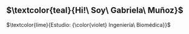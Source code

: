 ## $\textcolor{teal}{Hi!\ Soy\ Gabriela\ Muñoz}$
$\textcolor{lime}{Estudio: {\color{violet} Ingeniería\ Biomédica}}$
